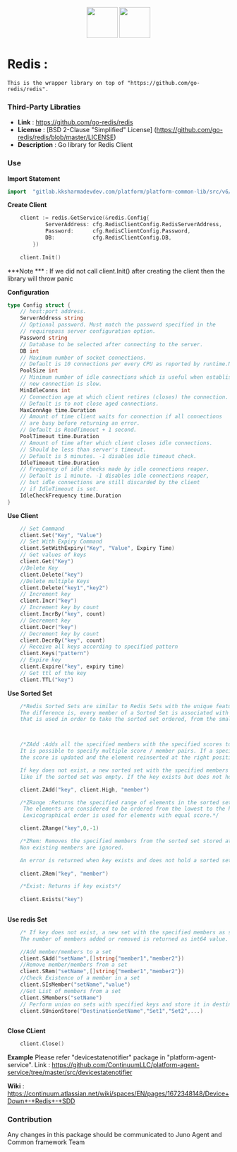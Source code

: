 <p align="center">
<img height=70px src="docs/images/logo.png">
<img height=70px src="docs/images/Go-Logo_Blue.png">
</p>

# Redis :
    This is the wrapper library on top of "https://github.com/go-redis/redis".

### Third-Party Libraties
  - **Link** : https://github.com/go-redis/redis
  - **License** : [BSD 2-Clause "Simplified" License] (https://github.com/go-redis/redis/blob/master/LICENSE)
  - **Description** : Go library for Redis Client

### Use 

**Import Statement**

```go
import	"gitlab.kksharmadevdev.com/platform/platform-common-lib/src/v6/redis"
```

**Create Client**
```go
    client := redis.GetService(&redis.Config{
			ServerAddress: cfg.RedisClientConfig.RedisServerAddress,
			Password:      cfg.RedisClientConfig.Password,
			DB:            cfg.RedisClientConfig.DB,
		})
 
    client.Init()
```

***Note *** : If we did not call client.Init() after creating the client then the library will throw panic


**Configuration**

```go
type Config struct {
	// host:port address.
	ServerAddress string
	// Optional password. Must match the password specified in the
	// requirepass server configuration option.
	Password string
	// Database to be selected after connecting to the server.
	DB int
	// Maximum number of socket connections.
	// Default is 10 connections per every CPU as reported by runtime.NumCPU.
	PoolSize int
	// Minimum number of idle connections which is useful when establishing
	// new connection is slow.
	MinIdleConns int
	// Connection age at which client retires (closes) the connection.
	// Default is to not close aged connections.
	MaxConnAge time.Duration
	// Amount of time client waits for connection if all connections
	// are busy before returning an error.
	// Default is ReadTimeout + 1 second.
	PoolTimeout time.Duration
	// Amount of time after which client closes idle connections.
	// Should be less than server's timeout.
	// Default is 5 minutes. -1 disables idle timeout check.
	IdleTimeout time.Duration
	// Frequency of idle checks made by idle connections reaper.
	// Default is 1 minute. -1 disables idle connections reaper,
	// but idle connections are still discarded by the client
	// if IdleTimeout is set.
	IdleCheckFrequency time.Duration
}

```

**Use Client**
```go
	// Set Command 
	client.Set("Key", "Value")
	// Set With Expiry Command 
	client.SetWithExpiry("Key", "Value", Expiry Time)
	// Get values of keys
	client.Get("Key")
	//Delete Key
	client.Delete("key")
	//Delete multiple Keys
	client.Delete("key1","key2")
	// Increment key
	client.Incr("key")
	// Increment key by count
	client.IncrBy("key", count)
	// Decrement key
	client.Decr("key")
	// Decrement key by count
	client.DecrBy("key", count)
	// Receive all keys according to specified pattern
	client.Keys("pattern")
	// Expire key
	client.Expire("key", expiry time)
	// Get ttl of the key 
	client.TTL("key")
```
**Use Sorted Set**
```go
	/*Redis Sorted Sets are similar to Redis Sets with the unique feature of values stored in a set.
	The difference is, every member of a Sorted Set is associated with a score, 
	that is used in order to take the sorted set ordered, from the smallest to the greatest score.*/



	/*ZAdd :Adds all the specified members with the specified scores to the sorted set stored at key. 
	It is possible to specify multiple score / member pairs. If a specified member is already a member of the sorted set, 
	the score is updated and the element reinserted at the right position to ensure the correct ordering.

	If key does not exist, a new sorted set with the specified members as sole members is created, 
	like if the sorted set was empty. If the key exists but does not hold a sorted set, an error is returned.*/

	client.ZAdd("key", client.High, "member")

	/*ZRange :Returns the specified range of elements in the sorted set stored at key.
	 The elements are considered to be ordered from the lowest to the highest score. 
	 Lexicographical order is used for elements with equal score.*/

	client.ZRange("key",0,-1) 

	/*ZRem: Removes the specified members from the sorted set stored at key. 
	Non existing members are ignored.

	An error is returned when key exists and does not hold a sorted set.*/
	
	client.ZRem("key", "member")

	/*Exist: Returns if key exists*/
	
	client.Exists("key")
	
```

**Use redis Set**
```go
	/* If key does not exist, a new set with the specified members as sole members is created, like if the sorted set was empty. 
	The number of members added or removed is returned as int64 value. */

	//Add member/members to a set
	client.SAdd("setName",[]string{"member1","member2"})
	//Remove member/members from a set
	client.SRem("setName",[]string{"member1","member2"})
	//Check Existence of a member in a set
	client.SIsMember("setName","value")
	//Get List of members from a set
	client.SMembers("setName")
	// Perform union on sets with specified keys and store it in destination
	client.SUnionStore("DestinationSetName","Set1","Set2",...)
	
```

**Close CLient**
```go
    client.Close()
```

**Example**
    Please refer "devicestatenotifier" package in "platform-agent-service".
    Link : https://github.com/ContinuumLLC/platform-agent-service/tree/master/src/devicestatenotifier

**Wiki** : https://continuum.atlassian.net/wiki/spaces/EN/pages/1672348148/Device+Down+-+Redis+-+SDD

### Contribution

Any changes in this package should be communicated to Juno Agent and Common framework Team